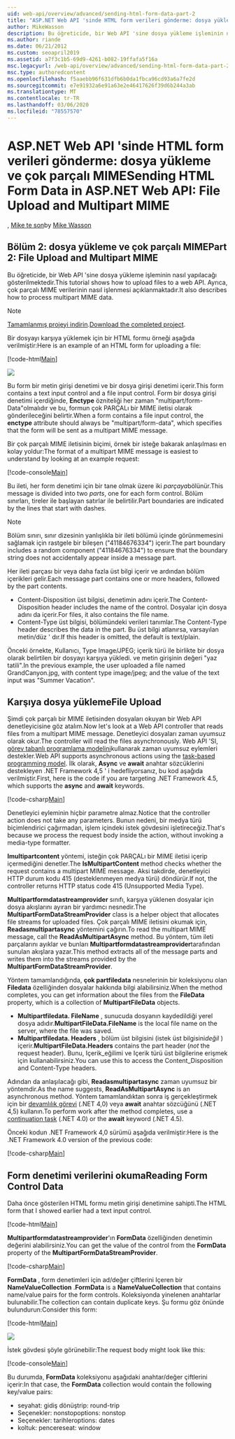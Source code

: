 ```yaml
---
uid: web-api/overview/advanced/sending-html-form-data-part-2
title: "ASP.NET Web API 'sinde HTML form verileri gönderme: dosya yükleme ve çok parçalı MIME-ASP.NET 4. x"
author: MikeWasson
description: Bu öğreticide, bir Web API 'sine dosya yükleme işleminin nasıl yapılacağı gösterilmektedir. Ayrıca, çok parçalı MIME verilerinin nasıl işlenmesi açıklanmaktadır.
ms.author: riande
ms.date: 06/21/2012
ms.custom: seoapril2019
ms.assetid: a7f3c1b5-69d9-4261-b082-19ffafa5f16a
msc.legacyurl: /web-api/overview/advanced/sending-html-form-data-part-2
msc.type: authoredcontent
ms.openlocfilehash: f5aaebb96f631dfb6b0da1fbca96cd93a6a7fe2d
ms.sourcegitcommit: e7e91932a6e91a63e2e46417626f39d6b244a3ab
ms.translationtype: MT
ms.contentlocale: tr-TR
ms.lasthandoff: 03/06/2020
ms.locfileid: "78557570"
---
```

# <a name="sending-html-form-data-in-aspnet-web-api-file-upload-and-multipart-mime"></a><span data-ttu-id="89b24-104">ASP.NET Web API 'sinde HTML form verileri gönderme: dosya yükleme ve çok parçalı MIME</span><span class="sxs-lookup"><span data-stu-id="89b24-104">Sending HTML Form Data in ASP.NET Web API: File Upload and Multipart MIME</span></span>

<span data-ttu-id="89b24-105">, [Mike te son](https://github.com/MikeWasson)</span><span class="sxs-lookup"><span data-stu-id="89b24-105">by [Mike Wasson](https://github.com/MikeWasson)</span></span>

## <a name="part-2-file-upload-and-multipart-mime"></a><span data-ttu-id="89b24-106">Bölüm 2: dosya yükleme ve çok parçalı MIME</span><span class="sxs-lookup"><span data-stu-id="89b24-106">Part 2: File Upload and Multipart MIME</span></span>

<span data-ttu-id="89b24-107">Bu öğreticide, bir Web API 'sine dosya yükleme işleminin nasıl yapılacağı gösterilmektedir.</span><span class="sxs-lookup"><span data-stu-id="89b24-107">This tutorial shows how to upload files to a web API.</span></span> <span data-ttu-id="89b24-108">Ayrıca, çok parçalı MIME verilerinin nasıl işlenmesi açıklanmaktadır.</span><span class="sxs-lookup"><span data-stu-id="89b24-108">It also describes how to process multipart MIME data.</span></span>

> [!NOTE]
> <span data-ttu-id="89b24-109">[Tamamlanmış projeyi indirin](https://code.msdn.microsoft.com/ASPNET-Web-API-File-Upload-a8c0fb0d).</span><span class="sxs-lookup"><span data-stu-id="89b24-109">[Download the completed project](https://code.msdn.microsoft.com/ASPNET-Web-API-File-Upload-a8c0fb0d).</span></span>

<span data-ttu-id="89b24-110">Bir dosyayı karşıya yüklemek için bir HTML formu örneği aşağıda verilmiştir:</span><span class="sxs-lookup"><span data-stu-id="89b24-110">Here is an example of an HTML form for uploading a file:</span></span>

[!code-html[Main](sending-html-form-data-part-2/samples/sample1.html)]

![](sending-html-form-data-part-2/_static/image1.png)

<span data-ttu-id="89b24-111">Bu form bir metin girişi denetimi ve bir dosya girişi denetimi içerir.</span><span class="sxs-lookup"><span data-stu-id="89b24-111">This form contains a text input control and a file input control.</span></span> <span data-ttu-id="89b24-112">Form bir dosya girişi denetimi içerdiğinde, **Enctype** özniteliği her zaman &quot;multipart/form-Data&quot;olmalıdır ve bu, formun çok PARÇALı bir MIME iletisi olarak gönderileceğini belirtir.</span><span class="sxs-lookup"><span data-stu-id="89b24-112">When a form contains a file input control, the **enctype** attribute should always be &quot;multipart/form-data&quot;, which specifies that the form will be sent as a multipart MIME message.</span></span>

<span data-ttu-id="89b24-113">Bir çok parçalı MIME iletisinin biçimi, örnek bir isteğe bakarak anlaşılması en kolay yoldur:</span><span class="sxs-lookup"><span data-stu-id="89b24-113">The format of a multipart MIME message is easiest to understand by looking at an example request:</span></span>

[!code-console[Main](sending-html-form-data-part-2/samples/sample2.cmd)]

<span data-ttu-id="89b24-114">Bu ileti, her form denetimi için bir tane olmak üzere iki *parçaya*bölünür.</span><span class="sxs-lookup"><span data-stu-id="89b24-114">This message is divided into two *parts*, one for each form control.</span></span> <span data-ttu-id="89b24-115">Bölüm sınırları, tireler ile başlayan satırlar ile belirtilir.</span><span class="sxs-lookup"><span data-stu-id="89b24-115">Part boundaries are indicated by the lines that start with dashes.</span></span>

> [!NOTE]
> <span data-ttu-id="89b24-116">Bölüm sınırı, sınır dizesinin yanlışlıkla bir ileti bölümü içinde görünmemesini sağlamak için rastgele bir bileşen (&quot;41184676334&quot;) içerir.</span><span class="sxs-lookup"><span data-stu-id="89b24-116">The part boundary includes a random component (&quot;41184676334&quot;) to ensure that the boundary string does not accidentally appear inside a message part.</span></span>

<span data-ttu-id="89b24-117">Her ileti parçası bir veya daha fazla üst bilgi içerir ve ardından bölüm içerikleri gelir.</span><span class="sxs-lookup"><span data-stu-id="89b24-117">Each message part contains one or more headers, followed by the part contents.</span></span>

- <span data-ttu-id="89b24-118">Content-Disposition üst bilgisi, denetimin adını içerir.</span><span class="sxs-lookup"><span data-stu-id="89b24-118">The Content-Disposition header includes the name of the control.</span></span> <span data-ttu-id="89b24-119">Dosyalar için dosya adını da içerir.</span><span class="sxs-lookup"><span data-stu-id="89b24-119">For files, it also contains the file name.</span></span>
- <span data-ttu-id="89b24-120">Content-Type üst bilgisi, bölümündeki verileri tanımlar.</span><span class="sxs-lookup"><span data-stu-id="89b24-120">The Content-Type header describes the data in the part.</span></span> <span data-ttu-id="89b24-121">Bu üst bilgi atlanırsa, varsayılan metin/düz ' dır.</span><span class="sxs-lookup"><span data-stu-id="89b24-121">If this header is omitted, the default is text/plain.</span></span>

<span data-ttu-id="89b24-122">Önceki örnekte, Kullanıcı, Type Image/JPEG; içerik türü ile birlikte bir dosya olarak belirtilen bir dosyayı karşıya yükledi. ve metin girişinin değeri &quot;yaz tatili&quot;.</span><span class="sxs-lookup"><span data-stu-id="89b24-122">In the previous example, the user uploaded a file named GrandCanyon.jpg, with content type image/jpeg; and the value of the text input was &quot;Summer Vacation&quot;.</span></span>

## <a name="file-upload"></a><span data-ttu-id="89b24-123">Karşıya dosya yükleme</span><span class="sxs-lookup"><span data-stu-id="89b24-123">File Upload</span></span>

<span data-ttu-id="89b24-124">Şimdi çok parçalı bir MIME iletisinden dosyaları okuyan bir Web API denetleyicisine göz atalım.</span><span class="sxs-lookup"><span data-stu-id="89b24-124">Now let's look at a Web API controller that reads files from a multipart MIME message.</span></span> <span data-ttu-id="89b24-125">Denetleyici dosyaları zaman uyumsuz olarak okur.</span><span class="sxs-lookup"><span data-stu-id="89b24-125">The controller will read the files asynchronously.</span></span> <span data-ttu-id="89b24-126">Web API 'SI, [görev tabanlı programlama modelini](https://msdn.microsoft.com/library/dd460693.aspx)kullanarak zaman uyumsuz eylemleri destekler.</span><span class="sxs-lookup"><span data-stu-id="89b24-126">Web API supports asynchronous actions using the [task-based programming model](https://msdn.microsoft.com/library/dd460693.aspx).</span></span> <span data-ttu-id="89b24-127">İlk olarak, **Async** ve **await** anahtar sözcüklerini destekleyen .NET Framework 4,5 ' i hedefliyorsanız, bu kod aşağıda verilmiştir.</span><span class="sxs-lookup"><span data-stu-id="89b24-127">First, here is the code if you are targeting .NET Framework 4.5, which supports the **async** and **await** keywords.</span></span>

[!code-csharp[Main](sending-html-form-data-part-2/samples/sample3.cs)]

<span data-ttu-id="89b24-128">Denetleyici eyleminin hiçbir parametre almaz.</span><span class="sxs-lookup"><span data-stu-id="89b24-128">Notice that the controller action does not take any parameters.</span></span> <span data-ttu-id="89b24-129">Bunun nedeni, bir medya türü biçimlendirici çağırmadan, işlem içindeki istek gövdesini işletireceğiz.</span><span class="sxs-lookup"><span data-stu-id="89b24-129">That's because we process the request body inside the action, without invoking a media-type formatter.</span></span>

<span data-ttu-id="89b24-130">**Imultipartcontent** yöntemi, isteğin çok PARÇALı bir MIME iletisi içerip içermediğini denetler.</span><span class="sxs-lookup"><span data-stu-id="89b24-130">The **IsMultipartContent** method checks whether the request contains a multipart MIME message.</span></span> <span data-ttu-id="89b24-131">Aksi takdirde, denetleyici HTTP durum kodu 415 (desteklenmeyen medya türü) döndürür.</span><span class="sxs-lookup"><span data-stu-id="89b24-131">If not, the controller returns HTTP status code 415 (Unsupported Media Type).</span></span>

<span data-ttu-id="89b24-132">**Multipartformdatastreamprovider** sınıfı, karşıya yüklenen dosyalar için dosya akışlarını ayıran bir yardımcı nesnedir.</span><span class="sxs-lookup"><span data-stu-id="89b24-132">The **MultipartFormDataStreamProvider** class is a helper object that allocates file streams for uploaded files.</span></span> <span data-ttu-id="89b24-133">Çok parçalı MIME iletisini okumak için, **Readasmultipartasync** yöntemini çağırın.</span><span class="sxs-lookup"><span data-stu-id="89b24-133">To read the multipart MIME message, call the **ReadAsMultipartAsync** method.</span></span> <span data-ttu-id="89b24-134">Bu yöntem, tüm ileti parçalarını ayıklar ve bunları **Multipartformdatastreamprovider**tarafından sunulan akışlara yazar.</span><span class="sxs-lookup"><span data-stu-id="89b24-134">This method extracts all of the message parts and writes them into the streams provided by the **MultipartFormDataStreamProvider**.</span></span>

<span data-ttu-id="89b24-135">Yöntem tamamlandığında, **çok partfiledata** nesnelerinin bir koleksiyonu olan **Filedata** özelliğinden dosyalar hakkında bilgi alabilirsiniz.</span><span class="sxs-lookup"><span data-stu-id="89b24-135">When the method completes, you can get information about the files from the **FileData** property, which is a collection of **MultipartFileData** objects.</span></span>

- <span data-ttu-id="89b24-136">**Multipartfiledata. FileName** , sunucuda dosyanın kaydedildiği yerel dosya adıdır.</span><span class="sxs-lookup"><span data-stu-id="89b24-136">**MultipartFileData.FileName** is the local file name on the server, where the file was saved.</span></span>
- <span data-ttu-id="89b24-137">**Multipartfiledata. Headers** , bölüm üst bilgisini (istek üst bilgisini*değil* ) içerir.</span><span class="sxs-lookup"><span data-stu-id="89b24-137">**MultipartFileData.Headers** contains the part header (*not* the request header).</span></span> <span data-ttu-id="89b24-138">Bunu, Içerik\_eğilimi ve Içerik türü üst bilgilerine erişmek için kullanabilirsiniz.</span><span class="sxs-lookup"><span data-stu-id="89b24-138">You can use this to access the Content\_Disposition and Content-Type headers.</span></span>

<span data-ttu-id="89b24-139">Adından da anlaşılacağı gibi, **Readasmultipartasync** zaman uyumsuz bir yöntemdir.</span><span class="sxs-lookup"><span data-stu-id="89b24-139">As the name suggests, **ReadAsMultipartAsync** is an asynchronous method.</span></span> <span data-ttu-id="89b24-140">Yöntem tamamlandıktan sonra iş gerçekleştirmek için bir [devamlılık görevi](https://msdn.microsoft.com/library/ee372288.aspx) (.NET 4,0) veya **await** anahtar sözcüğünü (.NET 4,5) kullanın.</span><span class="sxs-lookup"><span data-stu-id="89b24-140">To perform work after the method completes, use a [continuation task](https://msdn.microsoft.com/library/ee372288.aspx) (.NET 4.0) or the **await** keyword (.NET 4.5).</span></span>

<span data-ttu-id="89b24-141">Önceki kodun .NET Framework 4,0 sürümü aşağıda verilmiştir:</span><span class="sxs-lookup"><span data-stu-id="89b24-141">Here is the .NET Framework 4.0 version of the previous code:</span></span>

[!code-csharp[Main](sending-html-form-data-part-2/samples/sample4.cs)]

## <a name="reading-form-control-data"></a><span data-ttu-id="89b24-142">Form denetimi verilerini okuma</span><span class="sxs-lookup"><span data-stu-id="89b24-142">Reading Form Control Data</span></span>

<span data-ttu-id="89b24-143">Daha önce gösterilen HTML formu metin girişi denetimine sahipti.</span><span class="sxs-lookup"><span data-stu-id="89b24-143">The HTML form that I showed earlier had a text input control.</span></span>

[!code-html[Main](sending-html-form-data-part-2/samples/sample5.html)]

<span data-ttu-id="89b24-144">**Multipartformdatastreamprovider**'ın **FormData** özelliğinden denetimin değerini alabilirsiniz.</span><span class="sxs-lookup"><span data-stu-id="89b24-144">You can get the value of the control from the **FormData** property of the **MultipartFormDataStreamProvider**.</span></span>

[!code-csharp[Main](sending-html-form-data-part-2/samples/sample6.cs?highlight=15)]

<span data-ttu-id="89b24-145">**FormData** , form denetimleri için ad/değer çiftlerini Içeren bir **NameValueCollection** .</span><span class="sxs-lookup"><span data-stu-id="89b24-145">**FormData** is a **NameValueCollection** that contains name/value pairs for the form controls.</span></span> <span data-ttu-id="89b24-146">Koleksiyonda yinelenen anahtarlar bulunabilir.</span><span class="sxs-lookup"><span data-stu-id="89b24-146">The collection can contain duplicate keys.</span></span> <span data-ttu-id="89b24-147">Şu formu göz önünde bulundurun:</span><span class="sxs-lookup"><span data-stu-id="89b24-147">Consider this form:</span></span>

[!code-html[Main](sending-html-form-data-part-2/samples/sample7.html)]

![](sending-html-form-data-part-2/_static/image2.png)

<span data-ttu-id="89b24-148">İstek gövdesi şöyle görünebilir:</span><span class="sxs-lookup"><span data-stu-id="89b24-148">The request body might look like this:</span></span>

[!code-console[Main](sending-html-form-data-part-2/samples/sample8.cmd)]

<span data-ttu-id="89b24-149">Bu durumda, **FormData** koleksiyonu aşağıdaki anahtar/değer çiftlerini içerir:</span><span class="sxs-lookup"><span data-stu-id="89b24-149">In that case, the **FormData** collection would contain the following key/value pairs:</span></span>

- <span data-ttu-id="89b24-150">seyahat: gidiş dönüş</span><span class="sxs-lookup"><span data-stu-id="89b24-150">trip: round-trip</span></span>
- <span data-ttu-id="89b24-151">Seçenekler: nonstop</span><span class="sxs-lookup"><span data-stu-id="89b24-151">options: nonstop</span></span>
- <span data-ttu-id="89b24-152">Seçenekler: tarihler</span><span class="sxs-lookup"><span data-stu-id="89b24-152">options: dates</span></span>
- <span data-ttu-id="89b24-153">koltuk: pencere</span><span class="sxs-lookup"><span data-stu-id="89b24-153">seat: window</span></span>
